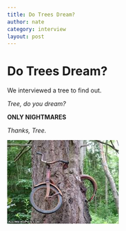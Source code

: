 ```yaml
---
title: Do Trees Dream?
author: nate
category: interview
layout: post
---
```

# Do Trees Dream?
We interviewed a tree to find out.

*Tree, do you dream?*

**ONLY NIGHTMARES**

*Thanks, Tree.*

![tree.jpg](/assets/images/tree.jpg)
